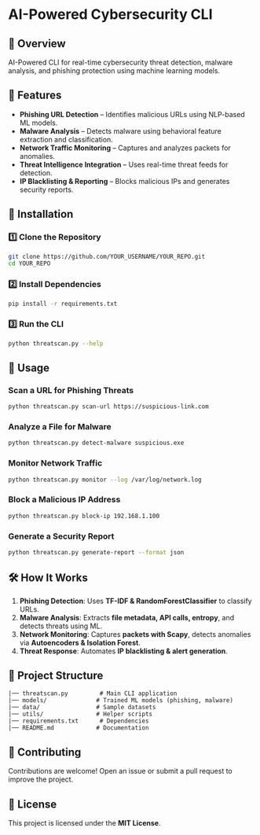 # AI-Powered Cybersecurity CLI

## 🚀 Overview
AI-Powered CLI for real-time cybersecurity threat detection, malware analysis, and phishing protection using machine learning models.

## 🔹 Features
- **Phishing URL Detection** – Identifies malicious URLs using NLP-based ML models.
- **Malware Analysis** – Detects malware using behavioral feature extraction and classification.
- **Network Traffic Monitoring** – Captures and analyzes packets for anomalies.
- **Threat Intelligence Integration** – Uses real-time threat feeds for detection.
- **IP Blacklisting & Reporting** – Blocks malicious IPs and generates security reports.

## 🔧 Installation
### **1️⃣ Clone the Repository**
```sh
git clone https://github.com/YOUR_USERNAME/YOUR_REPO.git
cd YOUR_REPO
```

### **2️⃣ Install Dependencies**
```sh
pip install -r requirements.txt
```

### **3️⃣ Run the CLI**
```sh
python threatscan.py --help
```

## 📌 Usage
### **Scan a URL for Phishing Threats**
```sh
python threatscan.py scan-url https://suspicious-link.com
```

### **Analyze a File for Malware**
```sh
python threatscan.py detect-malware suspicious.exe
```

### **Monitor Network Traffic**
```sh
python threatscan.py monitor --log /var/log/network.log
```

### **Block a Malicious IP Address**
```sh
python threatscan.py block-ip 192.168.1.100
```

### **Generate a Security Report**
```sh
python threatscan.py generate-report --format json
```

## 🛠️ How It Works
1. **Phishing Detection**: Uses **TF-IDF & RandomForestClassifier** to classify URLs.
2. **Malware Analysis**: Extracts **file metadata, API calls, entropy**, and detects threats using ML.
3. **Network Monitoring**: Captures **packets with Scapy**, detects anomalies via **Autoencoders & Isolation Forest**.
4. **Threat Response**: Automates **IP blacklisting & alert generation**.

## 📂 Project Structure
```
|── threatscan.py         # Main CLI application
|── models/              # Trained ML models (phishing, malware)
|── data/                # Sample datasets
|── utils/               # Helper scripts
|── requirements.txt      # Dependencies
|── README.md            # Documentation
```

## 📌 Contributing
Contributions are welcome! Open an issue or submit a pull request to improve the project.

## 📜 License
This project is licensed under the **MIT License**.

